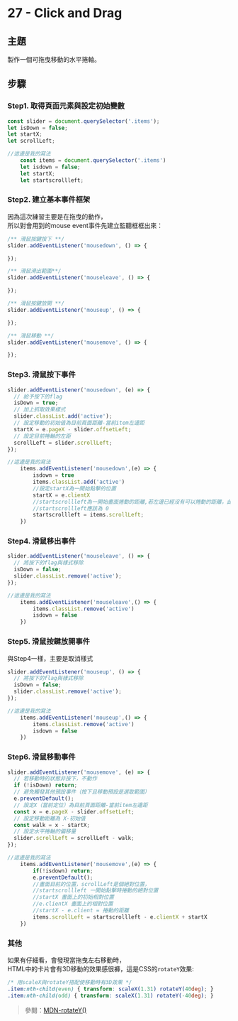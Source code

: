 # 27 - Click and Drag

## **主題**
製作一個可拖曳移動的水平捲軸。


## **步驟**
### Step1. 取得頁面元素與設定初始變數
```javascript
const slider = document.querySelector('.items');
let isDown = false;
let startX;
let scrollLeft;
```

```javascript
//這邊是我的寫法
    const items = document.querySelector('.items')
    let isdown = false;
    let startX;
    let startscrollleft;
```

### Step2. 建立基本事件框架
因為這次練習主要是在拖曳的動作，  
所以對會用到的mouse event事件先建立監聽框框出來：
```javascript
/** 滑鼠按鍵按下 **/
slider.addEventListener('mousedown', () => {

});

/** 滑鼠滑出範圍**/
slider.addEventListener('mouseleave', () => {

});

/** 滑鼠按鍵放開 **/
slider.addEventListener('mouseup', () => {

});

/** 滑鼠移動 **/
slider.addEventListener('mousemove', () => {

});
```

### Step3. 滑鼠按下事件
```javascript
slider.addEventListener('mousedown', (e) => {
  // 給予按下的flag
  isDown = true;
  // 加上抓取效果樣式
  slider.classList.add('active');
  // 設定移動的初始值為目前頁面距離-當前item左邊距
  startX = e.pageX - slider.offsetLeft;
  // 設定目前捲軸的左距
  scrollLeft = slider.scrollLeft;
});
```

```javascript
//這邊是我的寫法
    items.addEventListener('mousedown',(e) => {
        isdown = true
        items.classList.add('active')
        //設定startX為一開始點擊的位置
        startX = e.clientX
        //startscrollleft為一開始畫面捲動的距離,若左邊已經沒有可以捲動的距離，此時
        //startscrollleft應該為 0
        startscrollleft = items.scrollLeft;
    })
```

### Step4. 滑鼠移出事件
```javascript
slider.addEventListener('mouseleave', () => {
  // 將按下的flag與樣式移除
  isDown = false;
  slider.classList.remove('active');
});
```

```javascript
//這邊是我的寫法
    items.addEventListener('mouseleave',() => {
        items.classList.remove('active')
        isdown = false
    })
```

### Step5. 滑鼠按鍵放開事件
與Step4一樣，主要是取消樣式
```javascript
slider.addEventListener('mouseup', () => {
  // 將按下的flag與樣式移除
  isDown = false;
  slider.classList.remove('active');
});
```

```javascript
//這邊是我的寫法
    items.addEventListener('mouseup',() => {
        items.classList.remove('active')
        isdown = false
    })
```

### Step6. 滑鼠移動事件
```javascript
slider.addEventListener('mousemove', (e) => {
  // 若移動時的狀態非按下，不動作
  if (!isDown) return;
  // 避免觸發其他預設事件（按下且移動預設是選取範圍）
  e.preventDefault();
  // 設定X（當前定位）為目前頁面距離-當前item左邊距
  const x = e.pageX - slider.offsetLeft;
  // 設定移動距離為 X-初始值
  const walk = x - startX;
  // 設定水平捲軸的偏移量
  slider.scrollLeft = scrollLeft - walk;
});
```

```javascript
//這邊是我的寫法
    items.addEventListener('mousemove',(e) => {
        if(!isdown) return;
        e.preventDefault();
        //畫面目前的位置，scrollLeft是個絕對位置，
        //startscrollleft 一開始點擊時捲動的絕對位置
        //startX 畫面上的初始相對位置
        //e.clientX 畫面上的相對位置
        //startX - e.client = 捲動的距離
        items.scrollLeft = startscrollleft - e.clientX + startX
    })
```

### 其他
如果有仔細看，會發現當拖曳左右移動時，  
HTML中的卡片會有3D移動的效果感很褲，這是CSS的`rotateY`效果:
```CSS
/* 用scaleX與rotateY搭配使移動時有3D效果 */
.item:nth-child(even) { transform: scaleX(1.31) rotateY(40deg); }
.item:nth-child(odd) { transform: scaleX(1.31) rotateY(-40deg); }
```
>參閱：[MDN-rotateY()](https://developer.mozilla.org/en-US/docs/Web/CSS/transform-function/rotateY)